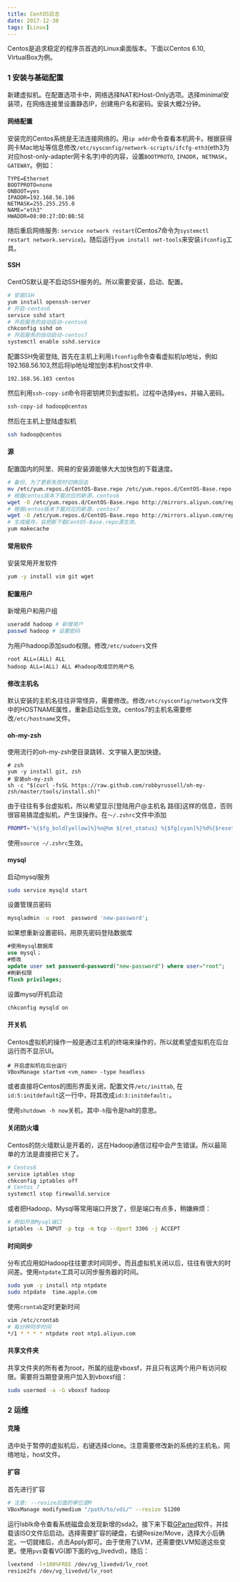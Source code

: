 ```yaml
---
title: CentOS日志 
date: 2017-12-30
tags: [Linux]
---
```


Centos是追求稳定的程序员首选的Linux桌面版本。下面以Centos 6.10, VirtualBox为例。


### 1 安装与基础配置

新建虚拟机。在配置选项卡中，网络选择NAT和Host-Only选项。选择minimal安装项，在网络连接里设置静态IP，创建用户名和密码。安装大概2分钟。

#### 网络配置

安装完的Centos系统是无法连接网络的。用`ip addr`命令查看本机网卡。根据获得网卡Mac地址等信息修改`/etc/sysconfig/network-scripts/ifcfg-eth3`(eth3为对应host-only-adapter网卡名字)中的内容，设置`BOOTPROTO`, `IPADDR`，`NETMASK`，`GATEWAY`。例如：

```text
TYPE=Ethernet
BOOTPROTO=none
ONBOOT=yes
IPADDR=192.168.56.106
NETMASK=255.255.255.0
NAME="eth3"
HWADDR=08:00:27:DD:BB:5E
```

随后重启网络服务: `service network restart`(Centos7命令为`systemctl restart network.service`)。随后运行`yum install net-tools`来安装`ifconfig`工具。

#### SSH
CentOS默认是不启动SSH服务的。所以需要安装，启动、配置。

```bash
# 安装SSH
yum install openssh-server
# 开启-centos6
service sshd start
# 开启服务的自动启动-centos6
chkconfig sshd on
# 开启服务的自动启动-centos7
systemctl enable sshd.service
``` 

配置SSH免密登陆, 首先在主机上利用`ifconfig`命令查看虚拟机Ip地址，例如192.168.56.103,然后将Ip地址增加到本机host文件中.

```text
192.168.56.103 centos
```

然后利用`ssh-copy-id`命令将密钥拷贝到虚拟机，过程中选择yes，并输入密码。

```bash
ssh-copy-id hadoop@centos
```

然后在主机上登陆虚拟机

```bash
ssh hadoop@centos
```



#### 源

配置国内的阿里、网易的安装源能够大大加快包的下载速度。

```bash
# 备份，为了更新失败时切换回去
mv /etc/yum.repos.d/CentOS-Base.repo /etc/yum.repos.d/CentOS-Base.repo.backup
# 根据centos版本下载对应的新源，centos6
wget -O /etc/yum.repos.d/CentOS-Base.repo http://mirrors.aliyun.com/repo/Centos-6.repo
# 根据centos版本下载对应的新源，centos7
wget -O /etc/yum.repos.d/CentOS-Base.repo http://mirrors.aliyun.com/repo/Centos-7.repo
# 生成缓存，会把新下载CentOS-Base.repo源生效。
yum makecache
```

#### 常用软件

安装常用开发软件

```bash
yum -y install vim git wget 
```

#### 配置用户

新增用户和用户组

```bash
useradd hadoop # 新增用户
passwd hadoop # 设置密码
```

为用户hadoop添加sudo权限。修改`/etc/sudoers`文件

```text
root ALL=(ALL) ALL
hadoop ALL=(ALL) ALL #hadoop改成您的用户名
```

#### 修改主机名

默认安装的主机名往往非常怪异，需要修改。修改`/etc/sysconfig/network`文件中的HOSTNAME属性，重新启动后生效。centos7的主机名需要修改`/etc/hostname`文件。

#### oh-my-zsh

使用流行的oh-my-zsh使目录跳转、文字输入更加快捷。

```
# zsh
yum -y install git, zsh
# 安装oh-my-zsh
sh -c "$(curl -fsSL https://raw.github.com/robbyrussell/oh-my-zsh/master/tools/install.sh)"
```

由于往往有多台虚拟机，所以希望显示[登陆用户@主机名 路径]这样的信息，否则很容易搞混虚拟机，产生误操作。在`～/.zshrc`文件中添加

```bash
PROMPT='%{$fg_bold[yellow]%}%n@%m ${ret_status} %{$fg[cyan]%}%d%{$reset_color%} $(git_prompt_info)'
```

使用`source ~/.zshrc`生效。

#### mysql

启动mysql服务

```bash
sudo service mysqld start
```

设置管理员密码

```bash
mysqladmin -u root  password 'new-password';
```

如果想重新设置密码，用原先密码登陆数据库

```sql
#使用mysql数据库        
use mysql；
#修改          
update user set password=password("new-password") where user="root";
#刷新权限        
flush privileges;
```

设置mysql开机启动

```bash
chkconfig mysqld on
```

#### 开关机

Centos虚拟机的操作一般是通过主机的终端来操作的，所以就希望虚拟机在后台运行而不显示UI。

```
# 开启虚拟机在后台运行
VBoxManage startvm <vm_name> -type headless
```

或者直接将Centos的图形界面关闭，配置文件`/etc/inittab`, 在`id:5:initdefault`这一行中，将其改成`id:3:initdefault:`。

使用`shutdown -h now`关机，其中`-h`指令是halt的意思。


#### 关闭防火墙

Centos的防火墙默认是开着的，这在Hadoop通信过程中会产生错误。所以最简单的方法是直接把它关了。

```bash
# Centos6
service iptables stop
chkconfig iptables off
# Centos 7
systemctl stop firewalld.service
```

或者把Hadoop、Mysql等常用端口开放了，但是端口有点多，稍嫌麻烦：

```bash
# 例如开放Mysql端口
iptables -A INPUT -p tcp -m tcp --dport 3306 -j ACCEPT
```

#### 时间同步

分布式应用如Hadoop往往要求时间同步。而且虚拟机关闭以后，往往有很大的时间差。使用`ntpdate`工具可以同步服务器的时间。

```bash
sudo yum -y install ntp ntpdate
sudo ntpdate  time.apple.com
```

使用`crontab`定时更新时间

```bash
vim /etc/crontab
# 每分钟同步时间
*/1 * * * * ntpdate root ntp1.aliyun.com
```


#### 共享文件夹

共享文件夹的所有者为root，所属的组是vboxsf，并且只有这两个用户有访问权限。需要将当期登录用户加入到vboxsf组：

```bash
sudo usermod -a -G vboxsf hadoop
```

### 2 运维
#### 克隆

选中处于暂停的虚拟机后，右键选择clone。注意需要修改新的系统的主机名，网络地址，host文件。

#### 扩容

首先进行扩容

```bash
# 注意: --resize后面的单位是M
VBoxManage modifymedium "/path/to/vdi/" --resize 51200
```

运行lsblk命令查看系统磁盘会发现新增的sda2。接下来下载[GParted](https://gparted.org/download.php)软件，并挂载该ISO文件后启动。选择需要扩容的硬盘，右键Resize/Move，选择大小后确定。一切就绪后，点击Apply即可。由于使用了LVM，还需要使LVM知道这些变更。使用`pvs`查看VG(即下面的vg_livedvd)，随后：

```bash
lvextend -l+100%FREE /dev/vg_livedvd/lv_root
resize2fs /dev/vg_livedvd/lv_root
```